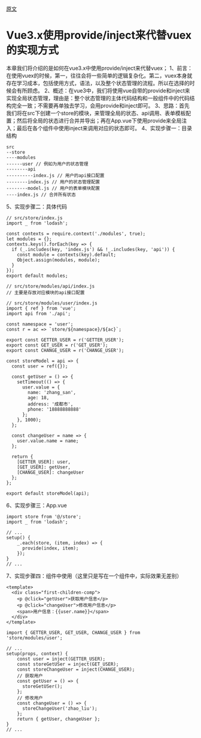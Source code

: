 [原文](https://www.jianshu.com/p/bae3b6ff6194)

# Vue3.x使用provide/inject来代替vuex的实现方式

本章我们将介绍的是如何在vue3.x中使用provide/inject来代替vuex；
1、前言：在使用vuex的时候，第一，往往会将一些简单的逻辑复杂化。第二，vuex本身就存在学习成本，包括使用方式，语法，以及整个状态管理的流程。所以在选择的时候会有所顾虑。
2、概述：在vue3中，我们将使用vue自带的provide和inject来实现全局状态管理，理由是：整个状态管理的主体代码结构和一般组件中的代码结构完全一致；不需要再单独去学习，会用provide和inject即可。
3、思路：首先我们将在src下创建一个store的模块，来管理全局的状态、api调用、表单模板配置；然后将全局的状态进行合并并导出；再在App.vue下使用provide来全局注入；最后在各个组件中使用inject来调用对应的状态即可。
4、实现步骤一：目录结构

```
src
--store
----modules
------user // 例如为用户的状态管理
--------api 
----------index.js // 用户的api接口配置
--------index.js // 用户的状态管理配置
--------model.js // 用户的表单模块配置
----index.js // 合并所有状态
```

5、实现步骤二：具体代码
```
// src/store/index.js
import _ from 'lodash';

const contexts = require.context('./modules', true);
let modules = {};
contexts.keys().forEach(key => {
  if (_.includes(key, 'index.js') && !_.includes(key, 'api')) {
    const module = contexts(key).default;
    Object.assign(modules, module);
  }
});
export default modules;

```

```
// src/store/modules/api/index.js
// 主要是存放对应模块的api接口配置
```

```
// src/store/modules/user/index.js
import { ref } from 'vue';
import api from './api';

const namespace = 'user';
const r = ac => `store/${namespace}/${ac}`;

export const GETTER_USER = r('GETTER_USER');
export const GET_USER = r('GET_USER');
export const CHANGE_USER = r('CHANGE_USER');

const storeModel = api => {
  const user = ref({});

  const getUser = () => {
    setTimeout(() => {
      user.value = {
        name: 'zhang_san',
        age: 18,
        address: '成都市',
        phone: '18888888888'
      };
    }, 1000);
  };

  const changeUser = name => {
    user.value.name = name;
  };

  return {
    [GETTER_USER]: user,
    [GET_USER]: getUser,
    [CHANGE_USER]: changeUser
  };
};

export default storeModel(api);

```

6、实现步骤三：App.vue
```
import store from '@/store';
import _ from 'lodash';

// ...
setup() {
    _.each(store, (item, index) => {
      provide(index, item);
    });
}
// ...
```

7、实现步骤四：组件中使用（这里只是写在一个组件中，实际效果无差别）


```
<template>
  <div class="first-children-comp">
    <p @click="getUser">获取用户信息</p>
    <p @click="changeUser">修改用户信息</p>
    <span>用户信息：{{user.name}}</span>
  </div>
</template>

import { GETTER_USER, GET_USER, CHANGE_USER } from 'store/modules/user';

// ...
setup(props, context) {
    const user = inject(GETTER_USER);
    const storeGetUSer = inject(GET_USER);
    const storeChangeUser = inject(CHANGE_USER);
    // 获取用户
    const getUser = () => {
      storeGetUSer();
    };
    // 修改用户
    const changeUser = () => {
      storeChangeUser('zhao_liu');
    };
    return { getUser, changeUser };
}
// ...
```